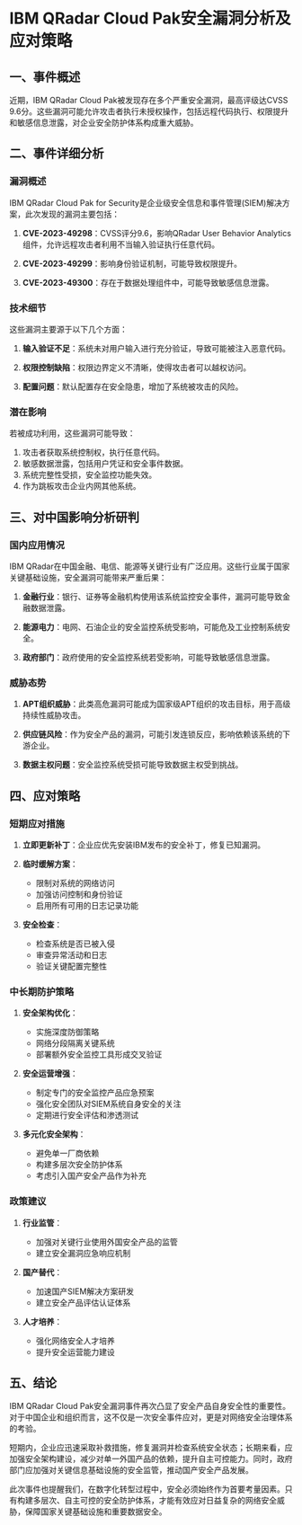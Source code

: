 # IBM QRadar Cloud Pak安全漏洞分析及应对策略

## 一、事件概述

近期，IBM QRadar Cloud Pak被发现存在多个严重安全漏洞，最高评级达CVSS 9.6分。这些漏洞可能允许攻击者执行未授权操作，包括远程代码执行、权限提升和敏感信息泄露，对企业安全防护体系构成重大威胁。

## 二、事件详细分析

### 漏洞概述

IBM QRadar Cloud Pak for Security是企业级安全信息和事件管理(SIEM)解决方案，此次发现的漏洞主要包括：

1. **CVE-2023-49298**：CVSS评分9.6，影响QRadar User Behavior Analytics组件，允许远程攻击者利用不当输入验证执行任意代码。

2. **CVE-2023-49299**：影响身份验证机制，可能导致权限提升。

3. **CVE-2023-49300**：存在于数据处理组件中，可能导致敏感信息泄露。

### 技术细节

这些漏洞主要源于以下几个方面：

1. **输入验证不足**：系统未对用户输入进行充分验证，导致可能被注入恶意代码。

2. **权限控制缺陷**：权限边界定义不清晰，使得攻击者可以越权访问。

3. **配置问题**：默认配置存在安全隐患，增加了系统被攻击的风险。

### 潜在影响

若被成功利用，这些漏洞可能导致：

1. 攻击者获取系统控制权，执行任意代码。
2. 敏感数据泄露，包括用户凭证和安全事件数据。
3. 系统完整性受损，安全监控功能失效。
4. 作为跳板攻击企业内网其他系统。

## 三、对中国影响分析研判

### 国内应用情况

IBM QRadar在中国金融、电信、能源等关键行业有广泛应用。这些行业属于国家关键基础设施，安全漏洞可能带来严重后果：

1. **金融行业**：银行、证券等金融机构使用该系统监控安全事件，漏洞可能导致金融数据泄露。

2. **能源电力**：电网、石油企业的安全监控系统受影响，可能危及工业控制系统安全。

3. **政府部门**：政府使用的安全监控系统若受影响，可能导致敏感信息泄露。

### 威胁态势

1. **APT组织威胁**：此类高危漏洞可能成为国家级APT组织的攻击目标，用于高级持续性威胁攻击。

2. **供应链风险**：作为安全产品的漏洞，可能引发连锁反应，影响依赖该系统的下游企业。

3. **数据主权问题**：安全监控系统受损可能导致数据主权受到挑战。

## 四、应对策略

### 短期应对措施

1. **立即更新补丁**：企业应优先安装IBM发布的安全补丁，修复已知漏洞。

2. **临时缓解方案**：
   - 限制对系统的网络访问
   - 加强访问控制和身份验证
   - 启用所有可用的日志记录功能

3. **安全检查**：
   - 检查系统是否已被入侵
   - 审查异常活动和日志
   - 验证关键配置完整性

### 中长期防护策略

1. **安全架构优化**：
   - 实施深度防御策略
   - 网络分段隔离关键系统
   - 部署额外安全监控工具形成交叉验证

2. **安全运营增强**：
   - 制定专门的安全监控产品应急预案
   - 强化安全团队对SIEM系统自身安全的关注
   - 定期进行安全评估和渗透测试

3. **多元化安全架构**：
   - 避免单一厂商依赖
   - 构建多层次安全防护体系
   - 考虑引入国产安全产品作为补充

### 政策建议

1. **行业监管**：
   - 加强对关键行业使用外国安全产品的监管
   - 建立安全漏洞应急响应机制

2. **国产替代**：
   - 加速国产SIEM解决方案研发
   - 建立安全产品评估认证体系

3. **人才培养**：
   - 强化网络安全人才培养
   - 提升安全运营能力建设

## 五、结论

IBM QRadar Cloud Pak安全漏洞事件再次凸显了安全产品自身安全性的重要性。对于中国企业和组织而言，这不仅是一次安全事件应对，更是对网络安全治理体系的考验。

短期内，企业应迅速采取补救措施，修复漏洞并检查系统安全状态；长期来看，应加强安全架构建设，减少对单一外国产品的依赖，提升自主可控能力。同时，政府部门应加强对关键信息基础设施的安全监管，推动国产安全产品发展。

此次事件也提醒我们，在数字化转型过程中，安全必须始终作为首要考量因素。只有构建多层次、自主可控的安全防护体系，才能有效应对日益复杂的网络安全威胁，保障国家关键基础设施和重要数据安全。